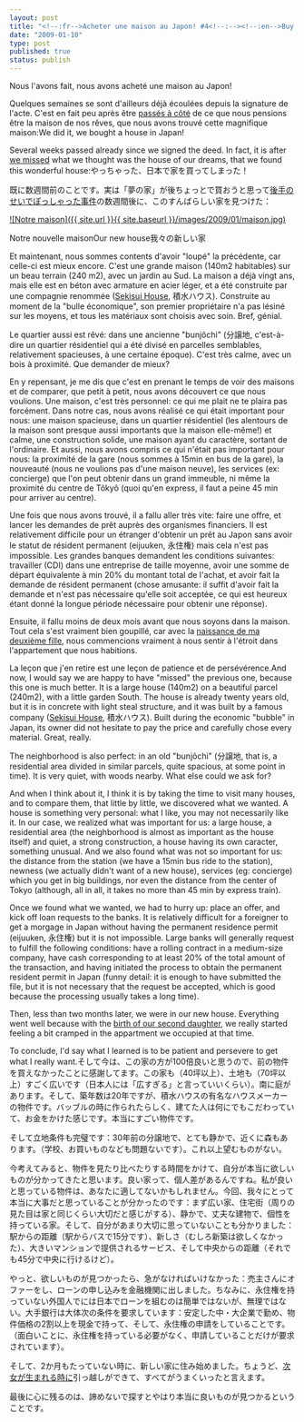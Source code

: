 ```yaml
---
layout: post
title: "<!--:fr-->Acheter une maison au Japon! #4<!--:--><!--:en-->Buy a house in Japan! #4<!--:--><!--:ja-->日本で家を購入する！ #4<!--:-->"
date: "2009-01-10"
type: post
published: true
status: publish
---
```


Nous l'avons fait, nous avons acheté une maison au Japon!

Quelques semaines se sont d'ailleurs déjà écoulées depuis la signature de l'acte. C'est en fait peu après être [passés à côté](http://blog.japonophile.com/2008/07/19/acheter-une-maison-au-japon-3/ "Acheter une maison au Japon? #3") de ce que nous pensions être la maison de nos rêves, que nous avons trouvé cette magnifique maison:We did it, we bought a house in Japan!

Several weeks passed already since we signed the deed. In fact, it is after [we missed](http://blog.japonophile.com/en/2008/07/19/acheter-une-maison-au-japon-3/ "Buy a house in Japan? #3") what we thought was the house of our dreams, that we found this wonderful house:やっちゃった、日本で家を買ってしまった！

既に数週間前のことです。実は「夢の家」が後ちょっとで買おうと思って[後手のせいでぽっしゃった事件](http://blog.japonophile.com/ja/2008/07/19/acheter-une-maison-au-japon-3/ "日本で家を購入する？ #3")の数週間後に、このすんばらしい家を見つけた：

[![Notre maison]({{ site.url }}{{ site.baseurl }}/images/2009/01/maison.jpg)](http://blog.japonophile.com/wp-content/uploads/2009/01/maison.jpg "Notre maison")

Notre nouvelle maisonOur new house我々の新しい家

Et maintenant, nous sommes contents d'avoir "loupé" la précédente, car celle-ci est mieux encore. C'est une grande maison (140m2 habitables) sur un beau terrain (240 m2), avec un jardin au Sud. La maison a déjà vingt ans, mais elle est en béton avec armature en acier léger, et a été construite par une compagnie renommée ([Sekisui House](www.sekisuihouse.co.jp/), 積水ハウス). Construite au moment de la "bulle économique", son premier propriétaire n'a pas lésiné sur les moyens, et tous les matériaux sont choisis avec soin. Bref, génial.

Le quartier aussi est rêvé: dans une ancienne "bunjôchi" (分譲地, c'est-à-dire un quartier résidentiel qui a été divisé en parcelles semblables, relativement spacieuses, à une certaine époque). C'est très calme, avec un bois à proximité. Que demander de mieux?

En y repensant, je me dis que c'est en prenant le temps de voir des maisons et de comparer, que petit à petit, nous avons découvert ce que nous voulions. Une maison, c'est très personnel: ce qui me plait ne te plaira pas forcément. Dans notre cas, nous avons réalisé ce qui était important pour nous: une maison spacieuse, dans un quartier résidentiel (les alentours de la maison sont presque aussi importants que la maison elle-même!) et calme, une construction solide, une maison ayant du caractère, sortant de l'ordinaire. Et aussi, nous avons compris ce qui n'était pas important pour nous: la proximité de la gare (nous sommes à 15min en bus de la gare), la nouveauté (nous ne voulions pas d'une maison neuve), les services (ex: concierge) que l'on peut obtenir dans un grand immeuble, ni même la proximité du centre de Tôkyô (quoi qu'en express, il faut a peine 45 min pour arriver au centre).

Une fois que nous avons trouvé, il a fallu aller très vite: faire une offre, et lancer les demandes de prêt auprès des organismes financiers. Il est relativement difficile pour un étranger d'obtenir un prêt au Japon sans avoir le statut de résident permanent (eijuuken, 永住権) mais cela n'est pas impossible. Les grandes banques demandent les conditions suivantes: travailler (CDI) dans une entreprise de taille moyenne, avoir une somme de départ équivalente à min 20% du montant total de l'achat, et avoir fait la demande de résident permanent (chose amusante: il suffit d'avoir fait la demande et n'est pas nécessaire qu'elle soit acceptée, ce qui est heureux étant donné la longue période nécessaire pour obtenir une réponse).

Ensuite, il fallu moins de deux mois avant que nous soyons dans la maison. Tout cela s'est vraiment bien goupillé, car avec la [naissance de ma deuxième fille](http://blog.japonophile.com/2008/09/18/camille-est-nee/ "Camille est nee"), nous commencions vraiment à nous sentir à l'étroit dans l'appartement que nous habitions.

La leçon que j'en retire est une leçon de patience et de persévérence.And now, I would say we are happy to have "missed" the previous one, because this one is much better. It is a large house (140m2) on a beautiful parcel (240m2), with a little garden South. The house is already twenty years old, but it is in concrete with light steal structure, and it was built by a famous company ([Sekisui House](www.sekisuihouse.co.jp/), 積水ハウス). Built during the economic "bubble" in Japan, its owner did not hesitate to pay the price and carefully chose every material. Great, really.

The neighborhood is also perfect: in an old "bunjôchi" (分譲地, that is, a residential area divided in similar parcels, quite spacious, at some point in time). It is very quiet, with woods nearby. What else could we ask for?

And when I think about it, I think it is by taking the time to visit many houses, and to compare them, that little by little, we discovered what we wanted. A house is something very personal: what I like, you may not necessarily like it. In our case, we realized what was important for us: a large house, a residential area (the neighborhood is almost as important as the house itself) and quiet, a strong construction, a house having its own caracter, something unusual. And we also found what was not so important for us: the distance from the station (we have a 15min bus ride to the station), newness (we actually didn't want of a new house), services (eg: concierge) which you get in big buildings, nor even the distance from the center of Tokyo (although, all in all, it takes no more than 45 min by express train).

Once we found what we wanted, we had to hurry up: place an offer, and kick off loan requests to the banks. It is relatively difficult for a foreigner to get a morgage in Japan without having the permanent residence permit (eijuuken, 永住権) but it is not impossible. Large banks will generally request to fulfill the following conditions: have a rolling contract in a medium-size company, have cash corresponding to at least 20% of the total amount of the transaction, and having initiated the process to obtain the permanent resident permit in Japan (funny detail: it is enough to have submitted the file, but it is not necessary that the request be accepted, which is good because the processing usually takes a long time).

Then, less than two months later, we were in our new house. Everything went well because with the [birth of our second daughter](http://blog.japonophile.com/en/2008/09/18/camille-est-nee/ "Camille is born!"), we really started feeling a bit cramped in the appartment we occupied at that time.

To conclude, I'd say what I learned is to be patient and persevere to get what I really want.そして今は、この家の方が100倍良いと思うので、前の物件を買えなかったことに感謝してます。この家も（40坪以上）、土地も（70坪以上）すごく広いです（日本人には「広すぎる」と言っていいくらい）。南に庭があります。そして、築年数は20年ですが、積水ハウスの有名なハウスメーカーの物件です。バッブルの時に作られたらしく、建てた人は何にでもこだわっていて、お金をかけた感じです。本当にすごい物件です。

そして立地条件も完璧です：30年前の分譲地で、とても静かで、近くに森もあります。（学校、お買いものなども問題ないです）。これ以上望むものがない。

今考えてみると、物件を見たり比べたりする時間をかけて、自分が本当に欲しいものが分かってきたと思います。良い家って、個人差があるんですね。私が良いと思っている物件は、あなたに適してないかもしれません。今回、我々にとって本当に大事だと思っていることが分かったのです：まず広い家、住宅街（周りの見た目は家と同じくらい大切だと感じがする）、静かで、丈夫な建物で、個性を持っている家。そして、自分があまり大切に思っていないことも分かりました：駅からの距離（駅からバスで15分です）、新しさ（むしろ新築は欲しくなかった）、大きいマンションで提供されるサービス、そして中央からの距離（それでも45分で中央に行けるけど）。

やっと、欲しいものが見つかったら、急がなければいけなかった：売主さんにオファーをし、ローンの申し込みを金融機関に出しました。ちなみに、永住権を持っていない外国人でには日本でローンを組むのは簡単ではないが、無理ではない。大手銀行は大体次の条件を要求しています：安定した中・大企業で勤め、物件価格の2割以上を現金で持って、そして、永住権の申請をしていることです。（面白いことに、永住権を持っている必要がなく、申請していることだけが要求されています）。

そして、2か月もたっていない時に、新しい家に住み始めました。ちょうど、[次女が生まれる時に](http://blog.japonophile.com/ja/2008/09/18/camille-est-nee/ "迦実ちゃんが生まれました！")引っ越しができて、すべてがうまくいったと言えます。

最後に心に残るのは、諦めないで探すとやはり本当に良いものが見つかるということです。
